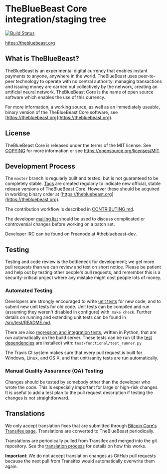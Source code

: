 TheBlueBeast Core integration/staging tree
=====================================

[![Build Status](https://travis-ci.org/thebluebeast-project/thebluebeast.svg?branch=master)](https://travis-ci.org/thebluebeast-project/thebluebeast)

https://thebluebeast.org

What is TheBlueBeast?
----------------

TheBlueBeast is an experimental digital currency that enables instant payments to
anyone, anywhere in the world. TheBlueBeast uses peer-to-peer technology to operate
with no central authority: managing transactions and issuing money are carried
out collectively by the network, creating an artificial neural network. TheBlueBeast Core is the name of open source
software which enables the use of this currency.

For more information, a working source, as well as an immediately useable, binary version of
the TheBlueBeast Core software, see [https://thebluebeast.org](https://thebluebeast.org).

License
-------

TheBlueBeast Core is released under the terms of the MIT license. See [COPYING](COPYING) for more
information or see https://opensource.org/licenses/MIT.

Development Process
-------------------

The `master` branch is regularly built and tested, but is not guaranteed to be
completely stable. [Tags](https://github.com/thebluebeast-project/thebluebeast/tags) are created
regularly to indicate new official, stable release versions of TheBlueBeast Core. However these should be acquired in workling binary order at [https://thebluebeast.org](https://thebluebeast.org).

The contribution workflow is described in [CONTRIBUTING.md](CONTRIBUTING.md).

The developer [mailing list](https://groups.google.com/forum/#!forum/thebluebeast-dev)
should be used to discuss complicated or controversial changes before working
on a patch set.

Developer IRC can be found on Freenode at #thebluebeast-dev.

Testing
-------

Testing and code review is the bottleneck for development; we get more pull
requests than we can review and test on short notice. Please be patient and help out by testing
other people's pull requests, and remember this is a security-critical project where any mistake might cost people
lots of money.

### Automated Testing

Developers are strongly encouraged to write [unit tests](src/test/README.md) for new code, and to
submit new unit tests for old code. Unit tests can be compiled and run
(assuming they weren't disabled in configure) with: `make check`. Further details on running
and extending unit tests can be found in [/src/test/README.md](/src/test/README.md).

There are also [regression and integration tests](/test), written
in Python, that are run automatically on the build server.
These tests can be run (if the [test dependencies](/test) are installed) with: `test/functional/test_runner.py`

The Travis CI system makes sure that every pull request is built for Windows, Linux, and OS X, and that unit/sanity tests are run automatically.

### Manual Quality Assurance (QA) Testing

Changes should be tested by somebody other than the developer who wrote the
code. This is especially important for large or high-risk changes. It is useful
to add a test plan to the pull request description if testing the changes is
not straightforward.

Translations
------------

We only accept translation fixes that are submitted through [Bitcoin Core's Transifex page](https://www.transifex.com/projects/p/bitcoin/).
Translations are converted to TheBlueBeast periodically.

Translations are periodically pulled from Transifex and merged into the git repository. See the
[translation process](doc/translation_process.md) for details on how this works.

**Important**: We do not accept translation changes as GitHub pull requests because the next
pull from Transifex would automatically overwrite them again.
